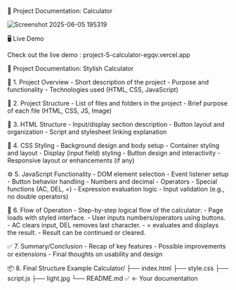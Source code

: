 
 📘 Project Documentation: Calculator
 
 ![Screenshot 2025-06-05 195319](https://github.com/user-attachments/assets/3234ad82-a357-4be5-8abc-5ca758a261c9)

 🖥️ Live Demo
 
Check out the live demo : project-5-calculator-egqv.vercel.app

📘 Project Documentation: Stylish Calculator

📌 1. Project Overview
      - Short description of the project
      - Purpose and functionality
      - Technologies used (HTML, CSS, JavaScript)

📂 2. Project Structure
      - List of files and folders in the project
      - Brief purpose of each file (HTML, CSS, JS, Image)

🧱 3. HTML Structure
      - Input/display section description
      - Button layout and organization
      - Script and stylesheet linking explanation

🎨 4. CSS Styling
      - Background design and body setup
      - Container styling and layout
      - Display (input field) styling
      - Button design and interactivity
      - Responsive layout or enhancements (if any)

⚙️ 5. JavaScript Functionality
      - DOM element selection
      - Event listener setup
      - Button behavior handling
      - Numbers and decimal
      - Operators
      - Special functions (AC, DEL, =)
      - Expression evaluation logic
      - Input validation (e.g., no double operators)

🔄 6. Flow of Operation
      - Step-by-step logical flow of the calculator:
      - Page loads with styled interface.
      - User inputs numbers/operators using buttons.
      - AC clears input, DEL removes last character.
      - = evaluates and displays the result.
      - Result can be continued or cleared.

✅ 7. Summary/Conclusion
      - Recap of key features
      - Possible improvements or extensions
      - Final thoughts on usability and design

📦 8. Final Structure Example
      Calculator/
            ├── index.html
            ├── style.css
            ├── script.js
            ├── light.jpg
            └── README.md   ✅ ← Your documentation
 
 
